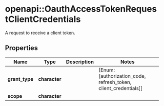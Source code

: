 # openapi::OauthAccessTokenRequestClientCredentials

A request to receive a client token.

## Properties
Name | Type | Description | Notes
------------ | ------------- | ------------- | -------------
**grant_type** | **character** |  | [Enum: [authorization_code, refresh_token, client_credentials]] 
**scope** | **character** |  | 



